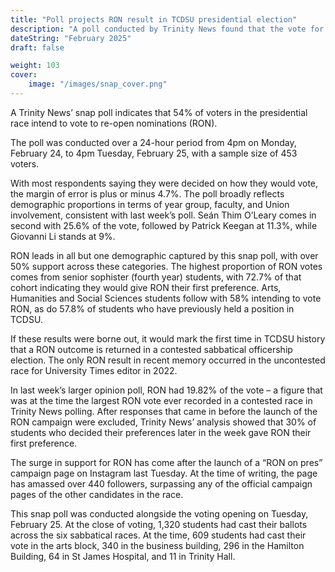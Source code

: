 ```yaml
---
title: "Poll projects RON result in TCDSU presidential election"
description: "A poll conducted by Trinity News found that the vote for RON may be twice as high as any other candidate"
dateString: "February 2025"
draft: false

weight: 103
cover:
    image: "/images/snap_cover.png"
---
```

A Trinity News’ snap poll indicates that 54% of voters in the presidential race intend to vote to re-open nominations (RON).

The poll was conducted over a 24-hour period from 4pm on Monday, February 24, to 4pm Tuesday, February 25, with a sample size of 453 voters.

With most respondents saying they were decided on how they would vote, the margin of error is plus or minus 4.7%. The poll broadly reflects demographic proportions in terms of year group, faculty, and Union involvement, consistent with last week’s poll. Seán Thim O’Leary comes in second with 25.6% of the vote, followed by Patrick Keegan at 11.3%, while Giovanni Li stands at 9%.

RON leads in all but one demographic captured by this snap poll, with over 50% support across these categories. The highest proportion of RON votes comes from senior sophister (fourth year) students, with 72.7% of that cohort indicating they would give RON their first preference. Arts, Humanities and Social Sciences students follow with 58% intending to vote RON, as do 57.8% of students who have previously held a position in TCDSU.

If these results were borne out, it would mark the first time in TCDSU history that a RON outcome is returned in a contested sabbatical officership election. The only RON result in recent memory occurred in the uncontested race for University Times editor in 2022.

In last week’s larger opinion poll, RON had 19.82% of the vote – a figure that was at the time the largest RON vote ever recorded in a contested race in Trinity News polling. After responses that came in before the launch of the RON campaign were excluded, Trinity News’ analysis showed that 30% of students who decided their preferences later in the week gave RON their first preference.

The surge in support for RON has come after the launch of a “RON on pres” campaign page on Instagram last Tuesday. At the time of writing, the page has amassed over 440 followers, surpassing any of the official campaign pages of the other candidates in the race.

This snap poll was conducted alongside the voting opening on Tuesday, February 25. At the close of voting, 1,320 students had cast their ballots across the six sabbatical races. At the time, 609 students had cast their vote in the arts block, 340 in the business building, 296 in the Hamilton Building, 64 in St James Hospital, and 11 in Trinity Hall.